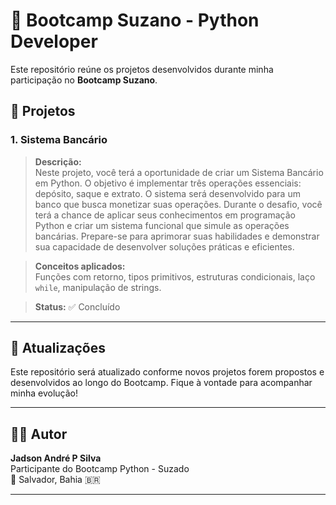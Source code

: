 # 🚀 Bootcamp Suzano - Python Developer

Este repositório reúne os projetos desenvolvidos durante minha participação no **Bootcamp Suzano**.

## 📁 Projetos

### 1. Sistema Bancário

> **Descrição:**  
Neste projeto, você terá a oportunidade de criar um Sistema Bancário em Python. O objetivo é implementar três operações essenciais: depósito, saque e extrato. O sistema será desenvolvido para um banco que busca monetizar suas operações. Durante o desafio, você terá a chance de aplicar seus conhecimentos em programação Python e criar um sistema funcional que simule as operações bancárias. Prepare-se para aprimorar suas habilidades e demonstrar sua capacidade de desenvolver soluções práticas e eficientes.

> **Conceitos aplicados:**  
Funções com retorno, tipos primitivos, estruturas condicionais, laço `while`, manipulação de strings.

> **Status:** ✅ Concluído

---

## 📌 Atualizações

Este repositório será atualizado conforme novos projetos forem propostos e desenvolvidos ao longo do Bootcamp. Fique à vontade para acompanhar minha evolução!

---

## 👨‍💻 Autor

**Jadson André P Silva**  
Participante do Bootcamp Python - Suzado  
📍 Salvador, Bahia 🇧🇷

---

